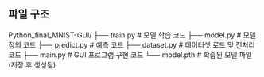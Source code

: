 ## 파일 구조
Python_final_MNIST-GUI/
├── train.py        # 모델 학습 코드
├── model.py        # 모델 정의 코드
├── predict.py      # 예측 코드
├── dataset.py      # 데이터셋 로드 및 전처리 코드
├── main.py         # GUI 프로그램 구현 코드
└── model.pth       # 학습된 모델 파일 (저장 후 생성됨)